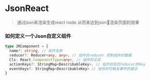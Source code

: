 # JsonReact

> 通过json来渲染生成react node 从而来达到json渲染页面的效果

### 如何定义一个Json自定义组件

```typescript
type JRComponent = {
  name?: string, // 组件名称
  reducer?: Reducer<any, any>, // 组件的reducer 控制组件的数据
  Cls: React.ComponentType<any>, // 组件的实现
  actionKeys?: StringMap<DescribableKey>, // 组件的处罚reducer的key
  eventKeys?: StringMap<DescribableKey> // 组件的可触发事件的描述
}
```